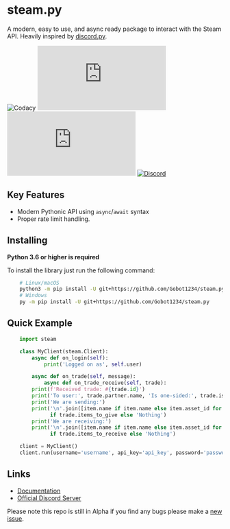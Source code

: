 



steam.py
=========
A modern, easy to use, and async ready package to interact with the Steam API. Heavily inspired by  [discord.py](https://github.com/Rapptz/discord.py).

![Codacy](https://img.shields.io/codacy/grade/a0405599d4ab4a8c82655873d7443532)  [![GitHub issues](https://img.shields.io/github/issues-raw/Gobot1234/steam.py)](https://github.com/Gobot1234/steam.py/issues) [![GitHub stars](https://img.shields.io/github/stars/Gobot1234/steam.py)](https://github.com/Gobot1234/steam.py/stargazers) [![Discord](https://img.shields.io/discord/678629505094647819?color=7289da&label=Discord&logo=discord)](https://discord.gg/MQ68WUS)

Key Features
-------------

- Modern Pythonic API using `async`/`await` syntax
- Proper rate limit handling.

Installing
----------

**Python 3.6 or higher is required**

To install the library just run the following command:

```sh
    # Linux/macOS
	python3 -m pip install -U git+https://github.com/Gobot1234/steam.py
    # Windows
    py -m pip install -U git+https://github.com/Gobot1234/steam.py
```

Quick Example
--------------

```py
    import steam

    class MyClient(steam.Client):
        async def on_login(self):
            print('Logged on as', self.user)

        async def on_trade(self, message):
            async def on_trade_receive(self, trade):
        print(f'Received trade: #{trade.id}')
        print('To user:', trade.partner.name, 'Is one-sided:', trade.is_one_sided())
        print('We are sending:')
        print('\n'.join([item.name if item.name else item.asset_id for item in trade.items_to_give])
              if trade.items_to_give else 'Nothing')
        print('We are receiving:')
        print('\n'.join([item.name if item.name else item.asset_id for item in trade.items_to_receive])
              if trade.items_to_receive else 'Nothing')

    client = MyClient()
	client.run(username='username', api_key='api_key', password='password', shared_secret='shared_secret')
```

Links
------

- [Documentation](https://steampy.readthedocs.io/en/latest/index.html)
- [Official Discord Server](https://discord.gg/MQ68WUS)

Please note this repo is still in Alpha if you find any bugs please make a [new issue](https://github.com/Gobot1234/steam.py/issues/new).
